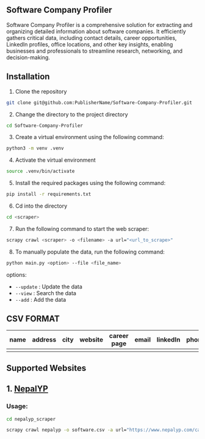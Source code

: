 ## Software Company Profiler

Software Company Profiler is a comprehensive solution for extracting and organizing detailed information about software companies. It efficiently gathers critical data, including contact details, career opportunities, LinkedIn profiles, office locations, and other key insights, enabling businesses and professionals to streamline research, networking, and decision-making.

## Installation

1. Clone the repository
```bash
git clone git@github.com:PublisherName/Software-Company-Profiler.git
```
2. Change the directory to the project directory
```bash
cd Software-Company-Profiler
```
3. Create a virtual environment using the following command:
```bash
python3 -m venv .venv
```
4. Activate the virtual environment
```bash
source .venv/bin/activate
```
5. Install the required packages using the following command:
```bash
pip install -r requirements.txt
```
6. Cd into the <scraper> directory
```bash
cd <scraper>
```
7. Run the following command to start the web scraper:
```bash
scrapy crawl <scraper> -o <filename> -a url="<url_to_scrape>"
```
8. To manually populate the data, run the following command:
```bash
python main.py <option> --file <file_name>
```
options:
- `--update` : Update the data
- `--view` : Search the data
- `--add` : Add the data


## CSV FORMAT

| name        | address     | city      | website      | career page  | email       | linkedIn    | phone       |
|-------------|-------------|-----------|--------------|--------------|-------------|-------------|-------------|
|             |             |           |              |              |             |             |             |


## Supported Websites

## 1. [NepalYP](https://www.nepalyp.com/)

### Usage:
```bash
cd nepalyp_scraper
```

```bash
scrapy crawl nepalyp -o software.csv -a url="https://www.nepalyp.com/category/Software_applications"
```
